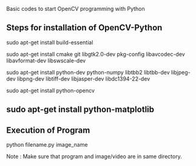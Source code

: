 Basic codes to start OpenCV programming with Python

Steps for installation of OpenCV-Python
-------------------------------------------------------------
sudo apt-get install build-essential

sudo apt-get install cmake git libgtk2.0-dev pkg-config libavcodec-dev libavformat-dev libswscale-dev

sudo apt-get install python-dev python-numpy libtbb2 libtbb-dev libjpeg-dev libpng-dev libtiff-dev libjasper-dev libdc1394-22-dev

sudo apt-get install python-opencv

sudo apt-get install python-matplotlib
-------------------------------------------------------------

Execution of Program 
--------------------------------------------------------------

python filename.py image_name

Note : Make sure that program and image/video are in same directory.
